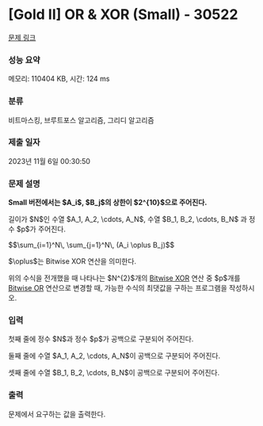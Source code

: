 # [Gold II] OR & XOR (Small) - 30522 

[문제 링크](https://www.acmicpc.net/problem/30522) 

### 성능 요약

메모리: 110404 KB, 시간: 124 ms

### 분류

비트마스킹, 브루트포스 알고리즘, 그리디 알고리즘

### 제출 일자

2023년 11월 6일 00:30:50

### 문제 설명

<p><strong>Small 버전에서는 $A_i$, $B_j$의 상한이 $2^{10}$으로 주어진다.</strong></p>

<p>길이가 $N$인 수열 $A_1, A_2, \cdots, A_N$, 수열 $B_1, B_2, \cdots, B_N$ 과 정수 $p$가 주어진다.</p>

<p>$$\sum_{i=1}^N\, \sum_{j=1}^N\, (A_i \oplus B_j)$$</p>

<p>$\oplus$는 Bitwise XOR 연산을 의미한다.</p>

<p>위의 수식을 전개했을 때 나타나는 $N^{2}$개의 <a href="https://en.wikipedia.org/wiki/Bitwise_operation#XOR">Bitwise XOR</a> 연산 중 $p$개를 <a href="https://en.wikipedia.org/wiki/Bitwise_operation#OR">Bitwise OR</a> 연산으로 변경할 때, 가능한 수식의 최댓값을 구하는 프로그램을 작성하시오.</p>

### 입력 

 <p>첫째 줄에 정수 $N$과 정수 $p$가 공백으로 구분되어 주어진다.</p>

<p>둘째 줄에 수열 $A_1, A_2, \cdots, A_N$이 공백으로 구분되어 주어진다.</p>

<p>셋째 줄에 수열 $B_1, B_2, \cdots, B_N$이 공백으로 구분되어 주어진다.</p>

### 출력 

 <p>문제에서 요구하는 값을 출력한다.</p>

